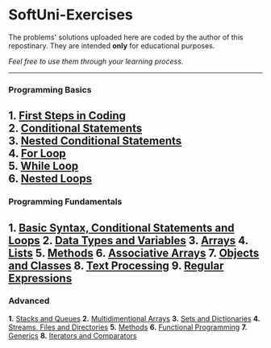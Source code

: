 # SoftUni-Exercises
The problems' solutions uploaded here are coded by the author of this repostinary. 
They are intended **only** for educational purposes.

*Feel free to use them through your learning process.*


------------------
### Programming Basics

**1.** [First Steps in Coding](https://github.com/mertmzzx/SoftUni-Exercises/tree/main/C%23%20Basics/FirstStepsCoding)<br />
**2.** [Conditional Statements](https://github.com/mertmzzx/SoftUni-Exercises/tree/main/C%23%20Basics/ConditionalStatements)<br />
**3.** [Nested Conditional Statements](https://github.com/mertmzzx/SoftUni-Exercises/tree/main/C%23%20Basics/ConditionalStatementsAdvanced)<br />
**4.** [For Loop](https://github.com/mertmzzx/SoftUni-Exercises/tree/main/C%23%20Basics/ForLoops)<br />
**5.** [While Loop](https://github.com/mertmzzx/SoftUni-Exercises/tree/main/C%23%20Basics/WhileLoops)<br />
**6.** [Nested Loops](https://github.com/mertmzzx/SoftUni-Exercises/tree/main/C%23%20Basics/NestedLoops)
------------------
### Programming Fundamentals
**1.** [Basic Syntax, Conditional Statements and Loops]()
**2.** [Data Types and Variables]()
**3.** [Arrays]()
**4.** [Lists]()
**5.** [Methods]()
**6.** [Associative Arrays]()
**7.** [Objects and Classes]()
**8.** [Text Processing]()
**9.** [Regular Expressions]()
------------------
### Advanced
**1.** [Stacks and Queues]()
**2.** [Multidimentional Arrays]()
**3.** [Sets and Dictionaries]()
**4.** [Streams, Files and Directories]()
**5.** [Methods]()
**6.** [Functional Programming]()
**7.** [Generics]()
**8.** [Iterators and Comparators]()
